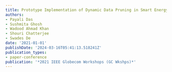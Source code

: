 ```yaml
---
title: Prototype Implementation of Dynamic Data Pruning in Smart Energy Meter
authors:
- Payali Das
- Sushmita Ghosh
- Wadood Ahmad Khan
- Shouri Chatterjee
- Swades De
date: '2021-01-01'
publishDate: '2024-03-16T05:41:13.518241Z'
publication_types:
- paper-conference
publication: '*2021 IEEE Globecom Workshops (GC Wkshps)*'
---
```

